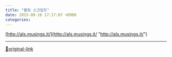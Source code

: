 ```yaml
---
title: "롤링 스크립트"
date: 2015-09-16 17:17:07 +0900
categories: 
---
```

  

[http://als.musings.it/](http://als.musings.it/ "http://als.musings.it/")



***
[🔗original-link](http://www.mins01.com/mh/tech/read/968)